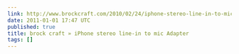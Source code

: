 ```yaml
---
link: http://www.brockcraft.com/2010/02/24/iphone-stereo-line-in-to-mic-adapter/#
date: 2011-01-01 17:47 UTC
published: true
title: brock craft » iPhone stereo line-in to mic Adapter
tags: []
---
```



